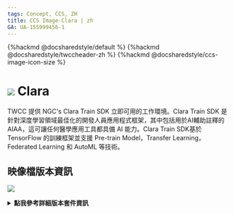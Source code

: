 ```yaml
---
tags: Concept, CCS, ZH
title: CCS Image-Clara | zh
GA: UA-155999456-1
---
```


{%hackmd @docsharedstyle/default %}
{%hackmd @docsharedstyle/twccheader-zh %}
{%hackmd @docsharedstyle/ccs-image-icon-size %}

# <img class="ccsimgicon" src="https://cos.twcc.ai/SYS-MANUAL/uploads/upload_6b3382d3255e279896320ff106a1565d.png">  Clara

TWCC 提供 NGC's Clara Train SDK 立即可用的工作環境。Clara Train SDK 是針對深度學習領域最佳化的開發人員應用程式框架，其中包括用於AI輔助註釋的 AIAA，這可讓任何醫學應用工具都具備 AI 能力。Clara Train SDK基於 TensorFlow 的訓練框架並支援 Pre-train Model，Transfer Learning，Federated Learning 和 AutoML 等技術。

## <i class="fa fa-sticky-note" aria-hidden="true"></i> <span class="ccsimglist">映像檔版本資訊</span> 

![](https://cos.twcc.ai/SYS-MANUAL/uploads/upload_67c194e5b796a6d29aa1c05ec802dea8.png)



<details class="docspoiler">

<summary><b>點我參考詳細版本套件資訊</b></summary>

- [clara-train-sdk-v3.1](https://ngc.nvidia.com/catalog/containers/nvidia:clara-train-sdk)


</details>

